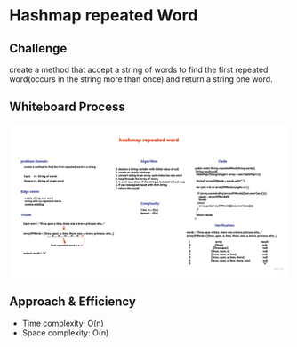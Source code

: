 # Hashmap repeated Word


## Challenge
create a method that accept a string of words to find the first repeated word(occurs in the string more than once) and return a string one word.


## Whiteboard Process
![Hashmap repeated Word](hashmap-repeated.jpg)


## Approach & Efficiency
 - Time complexity:  O(n)
 - Space complexity: O(n)
